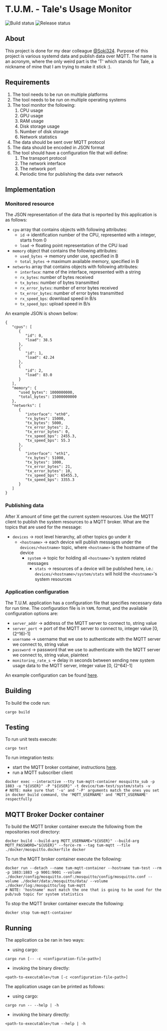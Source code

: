 # T.U.M. - Tale's Usage Monitor

![Build status](https://github.com/lpaulic/tum/actions/workflows/lint-and-build.yml/badge.svg) ![Release status](https://github.com/lpaulic/tum/actions/workflows/release.yml/badge.svg)

## About
This project is done for my dear colleague [@Soki324](https://github.com/Soki324). Purpose of this project is various systemd data and publish data over MQTT.
The name is an acronym, where the only weird part is the 'T' which stands for Tale, a nickname of mine that I am trying to make it stick :).

## Requirements
1. The tool needs to be run on multiple platforms
2. The tool needs to be run on multiple operating systems
3. The tool monitor the following:
   1. CPU usage
   2. GPU usage
   3. RAM usage
   4. Disk storage usage
   5. Number of disk storage
   6. Network statistics
4. The data should be sent over MQTT protocol
5. The data should be encoded in JSON format
7. The tool should have a configuration file that will define:
   1. The transport protocol
   2. The network interface
   3. The network port
   4. Periodic time for publishing the data over network

## Implementation
### Monitored resource
The JSON representation of the data that is reported by this application is as follows:
* `cpu` array that contains objects with following attributes:
  * `id` -> identification number of the CPU, represented with a integer, starts from 0
  * `load` -> floating point representation of the CPU load
* `memory` object that contains the following attributes:
  * `used_bytes` -> memory under use, specified in B
  * `total_bytes` -> maximum available memory, specified in B
* `networks` array that contains objects with following attributes:
  * `interface`: name of the interface, represented with a string
  * `rx_bytes`: number of bytes received
  * `tx_bytes`: number of bytes transmitted
  * `rx_error_bytes`: number of error bytes received
  * `tx_error_bytes`: number of error bytes transmitted
  * `rx_speed_bps`: download speed in B/s
  * `tx_speed_bps`: upload speed in B/s

An example JSON is shown bellow:
```
{
   "cpus": [
      {
         "id": 0,
         "load": 38.5
      },
      {
         "id": 1,
         "load": 42.24
      },
      {
         "id": 2,
         "load": 83.0
      }
   ],
   "memory": {
      "used_bytes": 1000000000,
      "total_bytes": 15000000000
   },
   "networks": [
      {
         "interface": "eth0",
         "rx_bytes": 15000,
         "tx_bytes": 5000,
         "rx_error_bytes": 2,
         "tx_error_bytes": 0,
         "rx_speed_bps": 2455.3,
         "tx_speed_bps": 55.3
      },
      {
         "interface": "eth1",
         "rx_bytes": 51000,
         "tx_bytes": 1000,
         "rx_error_bytes": 21,
         "tx_error_bytes": 10,
         "rx_speed_bps": 65455.3,
         "tx_speed_bps": 3355.3
      }
   ]
}
```

### Publishing data
After X amount of time get the current system resources. Use the MQTT client to publish the system resources to a MQTT broker.
What are the topics that are used for the message:
* `devices` -> root level hierarchy, all other topics go under it
  * `<hostname>` -> each device will publish messages under the `devices/<hostname>` topic, where `<hostname>` is the hostname of the device
    * `system` -> topic for holding all `<hostname>`'s system related messages
      * `stats` -> resources of a device will be published here, i.e.: `devices/<hostname>/system/stats` will hold the `<hostname>`'s system resources

### Application configuration
The T.U.M. application has a configuration file that specifies necessary data for run time. The configuration file is in `YAML` format, and the available configuration options are:
* `server_addr` -> address of the MQTT server to connect to, string value
* `server_port` -> port of the MQTT server to connect to, integer value [0, (2^16)-1]
* `username` -> username that we use to authenticate with the MQTT server we connect to, string value
* `password` -> password that we use to authenticate with the MQTT server we connect to, string value, plaintext
* `monitoring_rate_s` -> delay in seconds between sending new system usage data to the MQTT server, integer value [0, (2^64)-1]

An example configuration can be found [here](./config/example-config.yaml).

## Building
To build the code run:
```
cargo build
```

## Testing
To run unit tests execute:
```
cargo test
```

To run integration tests:
* start the MQTT broker container, instructions [here](#mqtt-broker-docker-container).
* run a MQTT subscriber client
```
docker exec --interactive --tty tum-mqtt-container mosquitto_sub -p 1883 -u "${USER}" -P "${USER}" -t device/tum-test/system/stats -v
# NOTE: make sure that '-u' and '-P' arguments match the ones you set in docker build command, the 'MQTT_USERNAME' and 'MQTT_USERNAME' respectfully
```

## MQTT Broker Docker container
To build the MQTT broker container execute the following from the repositories root directory:
```
docker build --build-arg MQTT_USERNAME="${USER}" --build-arg MQTT_PASSWORD="${USER}" --force-rm --tag tum-mqtt --file ./docker/mosquitto.dockerfile docker
```

To run the MQTT broker container execute the following:
```
docker run --detach --name tum-mqtt-container --hostname tum-test --rm -p 1883:1883 -p 9001:9001 --volume ./docker/config/mosquitto.conf:/mosquitto/config/mosquitto.conf --volume ./docker/data:/mosquitto/data/ --volume ./docker/log:/mosquitto/log tum-mqtt
# NOTE: 'hostname' must match the one that is going to be used for the pub/sub topic for system statistics
```

To stop the MQTT broker container execute the following:
```
docker stop tum-mqtt-container
```

## Running
The application ca be ran in two ways:
* using cargo:
```
cargo run [-- -c <configuration-file-path>]
```
* invoking the binary directly:
```
<path-to-executable>/tum [-c <configuration-file-path>]
```

The application usage can be printed as follows:
* using cargo:
```
cargo run -- --help | -h
```
* invoking the binary directly:
```
<path-to-executable>/tum --help | -h
```